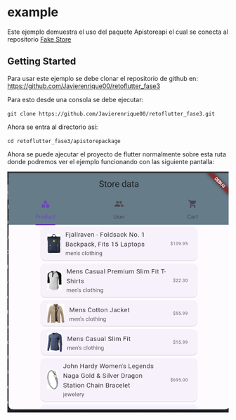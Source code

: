 # example

Este ejemplo demuestra el uso del paquete Apistoreapi el cual se conecta al repositorio [Fake Store](https://fakestoreapi.com/)

## Getting Started

Para usar este ejemplo se debe clonar el repositorio de github en: https://github.com/Javierenrique00/retoflutter_fase3

Para esto desde una consola se debe ejecutar:

`git clone https://github.com/Javierenrique00/retoflutter_fase3.git`

Ahora se entra al directorio así:

`cd retoflutter_fase3/apistorepackage`

Ahora se puede ajecutar el proyecto de flutter normalmente sobre esta ruta donde podremos ver el ejemplo funcionando con las siguiente pantalla:

![Screen Example](./doc/example_screen.png)
